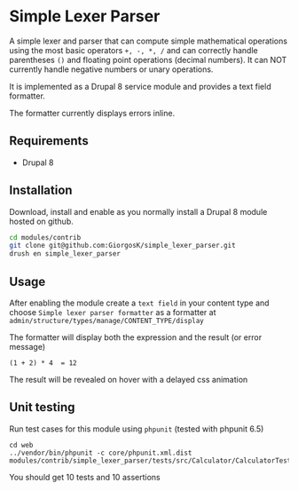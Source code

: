 # Simple Lexer Parser

A simple lexer and parser that can compute simple mathematical operations using the most basic operators `+, -, *, /` and can correctly handle parentheses `()` and floating point operations (decimal numbers).  It can NOT currently handle negative numbers or unary operations.

It is implemented as a Drupal 8 service module and provides a text field formatter.

The formatter currently displays errors inline.

## Requirements

* Drupal 8

## Installation

Download, install and enable as you normally install a Drupal 8 module hosted on github.

```bash
cd modules/contrib
git clone git@github.com:GiorgosK/simple_lexer_parser.git
drush en simple_lexer_parser
```

## Usage

After enabling the module create a `text field` in your content type and choose `Simple lexer parser formatter` as a formatter at `admin/structure/types/manage/CONTENT_TYPE/display`

The formatter will display both the expression and the result (or error message)

```
(1 + 2) * 4  = 12
```

The result will be revealed on hover with a delayed css animation

## Unit testing

Run test cases for this module using `phpunit` (tested with phpunit 6.5)

```
cd web
../vendor/bin/phpunit -c core/phpunit.xml.dist modules/contrib/simple_lexer_parser/tests/src/Calculator/CalculatorTest.php
```

You should get 10 tests and 10 assertions
